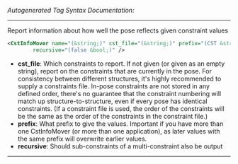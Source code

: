 <!-- THIS IS AN AUTOGENERATED FILE: Don't edit it directly, instead change the schema definition in the code itself. -->

_Autogenerated Tag Syntax Documentation:_

---
Report information about how well the pose reflects given constraint values

```xml
<CstInfoMover name="(&string;)" cst_file="(&string;)" prefix="(CST &string;)"
        recursive="(false &bool;)" />
```

-   **cst_file**: Which constraints to report. If not given (or given as an empty string), report on the constraints that are currently in the pose. For consistency between different structures, it's highly recommended to supply a constraints file. In-pose constraints are not stored in any defined order, there's no guarantee that the constraint numbering will match up structure-to-structure, even if every pose has identical constraints. (If a constraint file is used, the order of the constraints will be the same as the order of the constraints in the constraint file.)
-   **prefix**: What prefix to give the values. Important if you have more than one CstInfoMover (or more than one application), as later values with the same prefix will overwrite earlier values.
-   **recursive**: Should sub-constraints of a multi-constraint also be output

---
